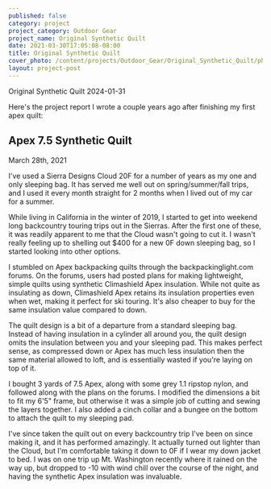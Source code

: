 ```yaml
---
published: false
category: project
project_category: Outdoor Gear
project_name: Original Synthetic Quilt
date: 2021-03-30T17:05:08-08:00
title: Original Synthetic Quilt
cover_photo: /content/projects/Outdoor_Gear/Original_Synthetic_Quilt/photos/cover_photo.jpg
layout: project-post
---
```


Original Synthetic Quilt
2024-01-31

Here's the project report I wrote a couple years ago after finishing my first apex quilt:

## Apex 7.5 Synthetic Quilt
March 28th, 2021
  
I've used a Sierra Designs Cloud 20F for a number of years as my one and only sleeping bag. It has served me well out on spring/summer/fall trips, and I used it every month straight for 2 months when I lived out of my car for a summer.

While living in California in the winter of 2019, I started to get into weekend long backcountry touring trips out in the Sierras. After the first one of these, it was readily apparent to me that the Cloud wasn't going to cut it. I wasn't really feeling up to shelling out $400 for a new 0F down sleeping bag, so I started looking into other options.

I stumbled on Apex backpacking quilts through the backpackinglight.com forums. On the forums, users had posted plans for making lightweight, simple quilts using synthetic Climashield Apex insulation. While not quite as insulating as down, Climashield Apex retains its insulation properties even when wet, making it perfect for ski touring. It's also cheaper to buy for the same insulation value compared to down.

The quilt design is a bit of a departure from a standard sleeping bag. Instead of having insulation in a cylinder all around you, the quilt design omits the insulation between you and your sleeping pad. This makes perfect sense, as compressed down or Apex has much less insulation then the same material allowed to loft, and is essentially wasted if you're laying on top of it.

I bought 3 yards of 7.5 Apex, along with some grey 1.1 ripstop nylon, and followed along with the plans on the forums. I modified the dimensions a bit to fit my 6'5" frame, but otherwise it was a simple job of cutting and sewing the layers together. I also added a cinch collar and a bungee on the bottom to attach the quilt to my sleeping pad.

I've since taken the quilt out on every backcountry trip I've been on since making it, and it has performed amazingly. It actually turned out lighter than the Cloud, but I'm comfortable taking it down to 0F if I wear my down jacket to bed. I was on one trip up Mt. Washington recently where it rained on the way up, but dropped to -10 with wind chill over the course of the night, and having the synthetic Apex insulation was invaluable.



